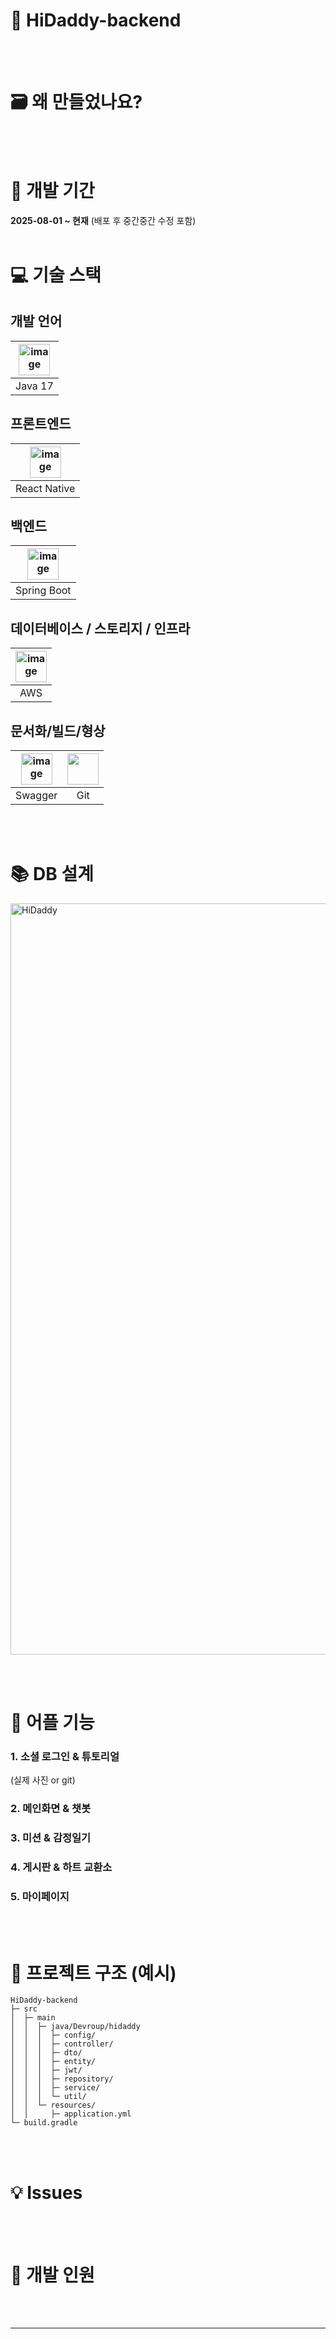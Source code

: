# 🍼 HiDaddy-backend


<br /><br />

# 🗃 왜 만들었나요?


<br /><br />

# 📅 개발 기간
**2025-08-01 \~ 현재** (배포 후 중간중간 수정 포함) 
<br /><br />

# 💻 기술 스택
## 개발 언어
|<img height="50" alt="image" src="https://github.com/user-attachments/assets/d5f0d32b-b61c-49e5-b9ac-3d7d2ead3b72" />|
|:---:|
|Java 17|

## 프론트엔드
|<img height="50" alt="image" src="https://github.com/user-attachments/assets/c1eabb4c-4945-41a8-ad6a-c1c1bef72bdb" />|
|:---:|
|React Native|

## 백엔드
|<img height="50" alt="image" src="https://github.com/user-attachments/assets/86bdc410-6973-44f9-92ab-67f9fbac47ea" />|
|:---:|
|Spring Boot|

## 데이터베이스 / 스토리지 / 인프라
|<img height="50" alt="image" src="https://github.com/user-attachments/assets/ce75c84d-853e-4766-b6d8-37bc420eb794" />|
|:---:|
|AWS|

## 문서화/빌드/형상
|<img width="50" alt="image" src="https://github.com/user-attachments/assets/a78ad684-2177-4264-babb-c45b3acf033b" />|<img src="https://user-images.githubusercontent.com/53690235/233397733-4aebe3b5-2433-43ba-84a2-4aebb7bf0551.png" width="50" />|
|:---:|:---:|
|Swagger|Git|

<br /><br />

# 📚 DB 설계
<img width="2140" height="1202" alt="HiDaddy" src="https://github.com/user-attachments/assets/7cfa6f28-8342-4916-964a-13aba85ab65b" />

<br /><br />

# 🔗 어플 기능
### 1. 소셜 로그인 & 튜토리얼
(실제 사진 or git)

### 2. 메인화면 & 챗봇

### 3. 미션 & 감정일기

### 4. 게시판 & 하트 교환소

### 5. 마이페이지

<br /><br />

# 🧱 프로젝트 구조 (예시)

```
HiDaddy-backend
├─ src
│  ├─ main
│  │  ├─ java/Devroup/hidaddy
│  │  │  ├─ config/       
│  │  │  ├─ controller/    
│  │  │  ├─ dto/         
│  │  │  ├─ entity/       
│  │  │  ├─ jwt/       
│  │  │  ├─ repository/
│  │  │  ├─ service/
│  │  │  └─ util/
│  │  └─ resources/
│  │     ├─ application.yml
└─ build.gradle
```

<br /><br />

# 💡 Issues



<br /><br />

# 🧑 개발 인원



<br /><br />


---

